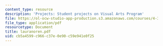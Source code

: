 ```yaml
---
content_type: resource
description: 'Projects: Student projects on Visual Arts Program'
file: https://ol-ocw-studio-app-production.s3.amazonaws.com/courses/4-341-introduction-to-photography-fall-2002/cb5a4599c966c37e0e90c59e941e0f25_lauranoren.pdf
file_type: application/pdf
resourcetype: Document
title: lauranoren.pdf
uid: cb5a4599-c966-c37e-0e90-c59e941e0f25
---
```

